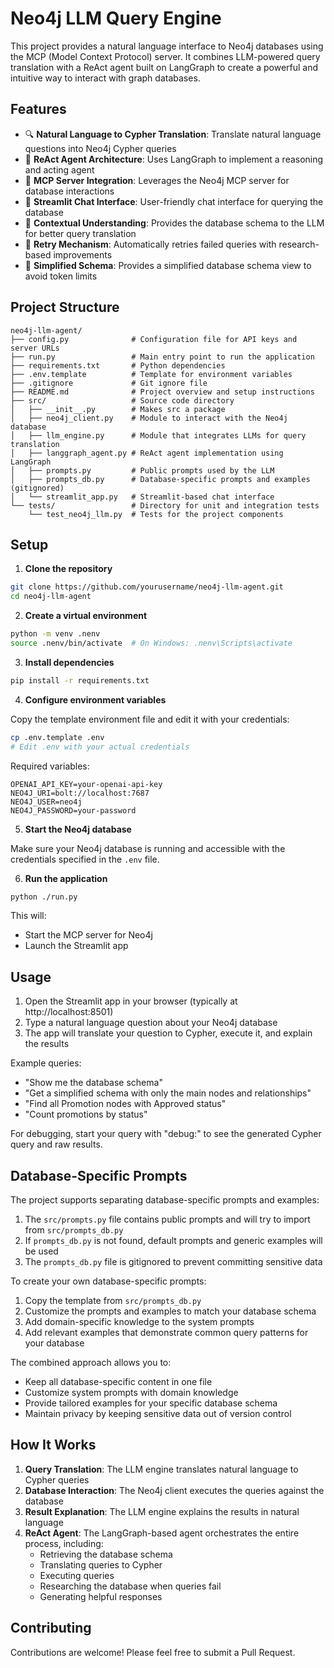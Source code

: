 # Neo4j LLM Query Engine

This project provides a natural language interface to Neo4j databases using the MCP (Model Context Protocol) server. It combines LLM-powered query translation with a ReAct agent built on LangGraph to create a powerful and intuitive way to interact with graph databases.

## Features

- 🔍 **Natural Language to Cypher Translation**: Translate natural language questions into Neo4j Cypher queries
- 🤖 **ReAct Agent Architecture**: Uses LangGraph to implement a reasoning and acting agent
- 🔄 **MCP Server Integration**: Leverages the Neo4j MCP server for database interactions
- 💬 **Streamlit Chat Interface**: User-friendly chat interface for querying the database
- 🧠 **Contextual Understanding**: Provides the database schema to the LLM for better query translation
- 🔁 **Retry Mechanism**: Automatically retries failed queries with research-based improvements
- 🔎 **Simplified Schema**: Provides a simplified database schema view to avoid token limits

## Project Structure

```
neo4j-llm-agent/
├── config.py              # Configuration file for API keys and server URLs
├── run.py                 # Main entry point to run the application
├── requirements.txt       # Python dependencies
├── .env.template          # Template for environment variables
├── .gitignore             # Git ignore file
├── README.md              # Project overview and setup instructions
├── src/                   # Source code directory
│   ├── __init__.py        # Makes src a package
│   ├── neo4j_client.py    # Module to interact with the Neo4j database
│   ├── llm_engine.py      # Module that integrates LLMs for query translation
│   ├── langgraph_agent.py # ReAct agent implementation using LangGraph
│   ├── prompts.py         # Public prompts used by the LLM
│   ├── prompts_db.py      # Database-specific prompts and examples (gitignored)
│   └── streamlit_app.py   # Streamlit-based chat interface
└── tests/                 # Directory for unit and integration tests
    └── test_neo4j_llm.py  # Tests for the project components
```

## Setup

1. **Clone the repository**

```bash
git clone https://github.com/yourusername/neo4j-llm-agent.git
cd neo4j-llm-agent
```

2. **Create a virtual environment**

```bash
python -m venv .nenv
source .nenv/bin/activate  # On Windows: .nenv\Scripts\activate
```

3. **Install dependencies**

```bash
pip install -r requirements.txt
```

4. **Configure environment variables**

Copy the template environment file and edit it with your credentials:

```bash
cp .env.template .env
# Edit .env with your actual credentials
```

Required variables:
```
OPENAI_API_KEY=your-openai-api-key
NEO4J_URI=bolt://localhost:7687
NEO4J_USER=neo4j
NEO4J_PASSWORD=your-password
```

5. **Start the Neo4j database**

Make sure your Neo4j database is running and accessible with the credentials specified in the `.env` file.

6. **Run the application**

```bash
python ./run.py
```

This will:
- Start the MCP server for Neo4j
- Launch the Streamlit app

## Usage

1. Open the Streamlit app in your browser (typically at http://localhost:8501)
2. Type a natural language question about your Neo4j database
3. The app will translate your question to Cypher, execute it, and explain the results

Example queries:
- "Show me the database schema"
- "Get a simplified schema with only the main nodes and relationships"
- "Find all Promotion nodes with Approved status"
- "Count promotions by status"

For debugging, start your query with "debug:" to see the generated Cypher query and raw results.

## Database-Specific Prompts

The project supports separating database-specific prompts and examples:

1. The `src/prompts.py` file contains public prompts and will try to import from `src/prompts_db.py`
2. If `prompts_db.py` is not found, default prompts and generic examples will be used
3. The `prompts_db.py` file is gitignored to prevent committing sensitive data

To create your own database-specific prompts:
1. Copy the template from `src/prompts_db.py`
2. Customize the prompts and examples to match your database schema
3. Add domain-specific knowledge to the system prompts
4. Add relevant examples that demonstrate common query patterns for your database

The combined approach allows you to:
- Keep all database-specific content in one file
- Customize system prompts with domain knowledge
- Provide tailored examples for your specific database schema
- Maintain privacy by keeping sensitive data out of version control

## How It Works

1. **Query Translation**: The LLM engine translates natural language to Cypher queries
2. **Database Interaction**: The Neo4j client executes the queries against the database
3. **Result Explanation**: The LLM engine explains the results in natural language
4. **ReAct Agent**: The LangGraph-based agent orchestrates the entire process, including:
   - Retrieving the database schema
   - Translating queries to Cypher
   - Executing queries
   - Researching the database when queries fail
   - Generating helpful responses

## Contributing

Contributions are welcome! Please feel free to submit a Pull Request.

